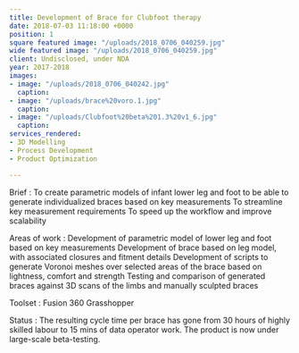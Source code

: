 ```yaml
---
title: Development of Brace for Clubfoot therapy
date: 2018-07-03 11:18:00 +0000
position: 1
square featured image: "/uploads/2018_0706_040259.jpg"
wide featured image: "/uploads/2018_0706_040259.jpg"
client: Undisclosed, under NDA
year: 2017-2018
images:
- image: "/uploads/2018_0706_040242.jpg"
  caption: 
- image: "/uploads/brace%20voro.1.jpg"
  caption: 
- image: "/uploads/Clubfoot%20beta%201.3%20v1_6.jpg"
  caption: 
services_rendered:
- 3D Modelling
- Process Development
- Product Optimization

---
```

Brief : To create parametric models of infant lower leg and foot to be able to generate individualized braces based on key measurements
To streamline key measurement requirements
To speed up the workflow and improve scalability


Areas of work :
Development of parametric model of lower leg and foot based on key measurements
Development of brace based on leg model, with associated closures and fitment details
Development of scripts to generate Voronoi meshes over selected areas of the brace based on lightness, comfort and strength
Testing and comparison of generated braces against 3D scans of the limbs and manually sculpted braces

Toolset :
Fusion 360
Grasshopper

Status :
The resulting cycle time per brace has gone from 30 hours of highly skilled labour to 15 mins of data operator work.
The product is now under large-scale beta-testing.